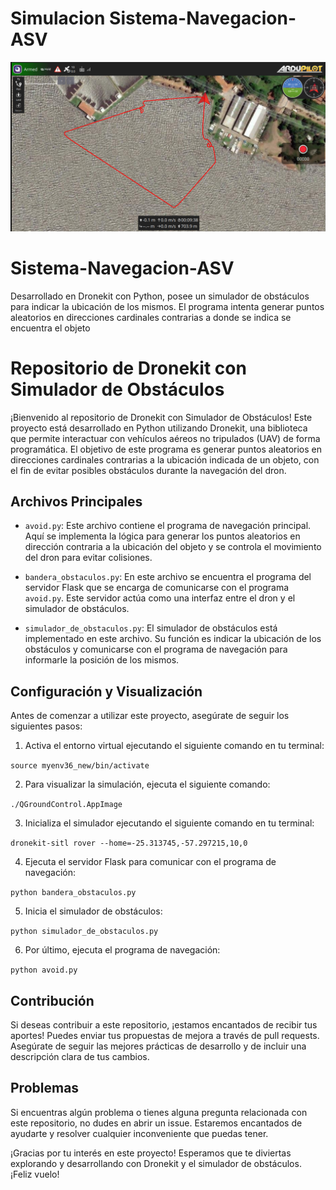 # Simulacion Sistema-Navegacion-ASV

![Simulación](imagenes/Captura_simulacion.png)

# Sistema-Navegacion-ASV
Desarrollado en Dronekit con Python, posee un simulador de obstáculos para indicar la ubicación de los mismos. El programa intenta generar puntos aleatorios en direcciones cardinales contrarias a donde se indica se encuentra el objeto

# Repositorio de Dronekit con Simulador de Obstáculos

¡Bienvenido al repositorio de Dronekit con Simulador de Obstáculos! Este proyecto está desarrollado en Python utilizando Dronekit, una biblioteca que permite interactuar con vehículos aéreos no tripulados (UAV) de forma programática. El objetivo de este programa es generar puntos aleatorios en direcciones cardinales contrarias a la ubicación indicada de un objeto, con el fin de evitar posibles obstáculos durante la navegación del dron.

## Archivos Principales

- `avoid.py`: Este archivo contiene el programa de navegación principal. Aquí se implementa la lógica para generar los puntos aleatorios en dirección contraria a la ubicación del objeto y se controla el movimiento del dron para evitar colisiones.

- `bandera_obstaculos.py`: En este archivo se encuentra el programa del servidor Flask que se encarga de comunicarse con el programa `avoid.py`. Este servidor actúa como una interfaz entre el dron y el simulador de obstáculos.

- `simulador_de_obstaculos.py`: El simulador de obstáculos está implementado en este archivo. Su función es indicar la ubicación de los obstáculos y comunicarse con el programa de navegación para informarle la posición de los mismos.

## Configuración y Visualización

Antes de comenzar a utilizar este proyecto, asegúrate de seguir los siguientes pasos:

1. Activa el entorno virtual ejecutando el siguiente comando en tu terminal:

```source myenv36_new/bin/activate ```

2. Para visualizar la simulación, ejecuta el siguiente comando:
 
```./QGroundControl.AppImage ```

3. Inicializa el simulador ejecutando el siguiente comando en tu terminal:

```dronekit-sitl rover --home=-25.313745,-57.297215,10,0```

4. Ejecuta el servidor Flask para comunicar con el programa de navegación:

```python bandera_obstaculos.py```

5. Inicia el simulador de obstáculos:

```python simulador_de_obstaculos.py```

6. Por último, ejecuta el programa de navegación:

```python avoid.py```

## Contribución

Si deseas contribuir a este repositorio, ¡estamos encantados de recibir tus aportes! Puedes enviar tus propuestas de mejora a través de pull requests. Asegúrate de seguir las mejores prácticas de desarrollo y de incluir una descripción clara de tus cambios.

## Problemas

Si encuentras algún problema o tienes alguna pregunta relacionada con este repositorio, no dudes en abrir un issue. Estaremos encantados de ayudarte y resolver cualquier inconveniente que puedas tener.

¡Gracias por tu interés en este proyecto! Esperamos que te diviertas explorando y desarrollando con Dronekit y el simulador de obstáculos. ¡Feliz vuelo!
